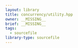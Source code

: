 ```yaml
---
layout: library
title: concurrency/utility.hpp
owner: __MISSING__
brief: __MISSING__
tags:
  - sourcefile
library-type: sourcefile
---
```

